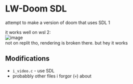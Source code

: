 # LW-Doom SDL
attempt to make a version of doom that uses SDL 1

it works well on wsl 2: <br>
![image](https://github.com/Electro-Corp/LW-Doom-SDL/assets/66333305/13db956e-af44-4637-8b51-4d43f9c453d8)
<br>
not on replit tho, rendering is broken there. but hey it works
<br>

## Modifications 
  * `i_video.c` - use SDL
  * probabbly other files i forgor (:skull:) about
